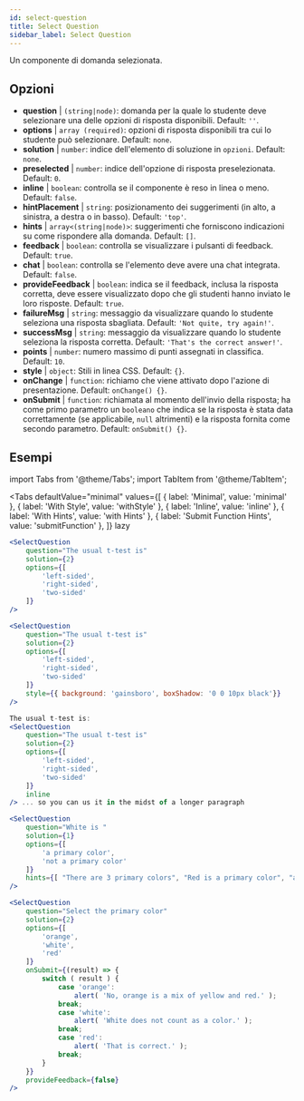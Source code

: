 ```yaml
---
id: select-question 
title: Select Question
sidebar_label: Select Question
---
```


Un componente di domanda selezionata.

## Opzioni

* __question__ | `(string|node)`: domanda per la quale lo studente deve selezionare una delle opzioni di risposta disponibili. Default: `''`.
* __options__ | `array (required)`: opzioni di risposta disponibili tra cui lo studente può selezionare. Default: `none`.
* __solution__ | `number`: indice dell'elemento di soluzione in `opzioni`. Default: `none`.
* __preselected__ | `number`: indice dell'opzione di risposta preselezionata. Default: `0`.
* __inline__ | `boolean`: controlla se il componente è reso in linea o meno. Default: `false`.
* __hintPlacement__ | `string`: posizionamento dei suggerimenti (in alto, a sinistra, a destra o in basso). Default: `'top'`.
* __hints__ | `array<(string|node)>`: suggerimenti che forniscono indicazioni su come rispondere alla domanda. Default: `[]`.
* __feedback__ | `boolean`: controlla se visualizzare i pulsanti di feedback. Default: `true`.
* __chat__ | `boolean`: controlla se l'elemento deve avere una chat integrata. Default: `false`.
* __provideFeedback__ | `boolean`: indica se il feedback, inclusa la risposta corretta, deve essere visualizzato dopo che gli studenti hanno inviato le loro risposte. Default: `true`.
* __failureMsg__ | `string`: messaggio da visualizzare quando lo studente seleziona una risposta sbagliata. Default: `'Not quite, try again!'`.
* __successMsg__ | `string`: messaggio da visualizzare quando lo studente seleziona la risposta corretta. Default: `'That's the correct answer!'`.
* __points__ | `number`: numero massimo di punti assegnati in classifica. Default: `10`.
* __style__ | `object`: Stili in linea CSS. Default: `{}`.
* __onChange__ | `function`: richiamo che viene attivato dopo l'azione di presentazione. Default: `onChange() {}`.
* __onSubmit__ | `function`: richiamata al momento dell'invio della risposta; ha come primo parametro un `booleano` che indica se la risposta è stata data correttamente (se applicabile, `null` altrimenti) e la risposta fornita come secondo parametro. Default: `onSubmit() {}`.


## Esempi

import Tabs from '@theme/Tabs';
import TabItem from '@theme/TabItem';

<Tabs
    defaultValue="minimal"
    values={[
        { label: 'Minimal', value: 'minimal' },
        { label: 'With Style', value: 'withStyle' },
        { label: 'Inline', value: 'inline' },
        { label: 'With Hints', value: 'with Hints' },
        { label: 'Submit Function Hints', value: 'submitFunction' },
    ]}
    lazy
>

<TabItem value="minimal">

```jsx live
<SelectQuestion
    question="The usual t-test is"
    solution={2}
    options={[
        'left-sided',
        'right-sided',
        'two-sided'
    ]}
/>
```
</TabItem>

<TabItem value="withStyle">

```jsx live
<SelectQuestion
    question="The usual t-test is"
    solution={2}
    options={[
        'left-sided',
        'right-sided',
        'two-sided'
    ]}
    style={{ background: 'gainsboro', boxShadow: '0 0 10px black'}}
/>
```
</TabItem>

<TabItem value="inline">

```jsx live
The usual t-test is:
<SelectQuestion
    question="The usual t-test is"
    solution={2}
    options={[
        'left-sided',
        'right-sided',
        'two-sided'
    ]}
    inline
/> ... so you can us it in the midst of a longer paragraph
```
</TabItem>

<TabItem value="withHints">

```jsx live
<SelectQuestion
    question="White is "
    solution={1}
    options={[
        'a primary color',
        'not a primary color'
    ]}
    hints={[ "There are 3 primary colors", "Red is a primary color", "and so is yellow" ]}
/>
```
</TabItem>

<TabItem value="submitFunction">

```jsx live
<SelectQuestion
    question="Select the primary color"
    solution={2}
    options={[
        'orange',
        'white',
        'red'
    ]}
    onSubmit={(result) => {
        switch ( result ) {
            case 'orange':
                alert( 'No, orange is a mix of yellow and red.' );
            break;
            case 'white':
                alert( 'White does not count as a color.' );
            break;
            case 'red':
                alert( 'That is correct.' );
            break;
        }
    }}
    provideFeedback={false}
/> 
```
</TabItem>

</Tabs>
